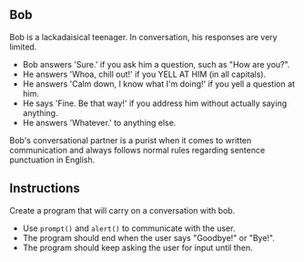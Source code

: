 ## Bob

Bob is a lackadaisical teenager. In conversation, his responses are very limited.

- Bob answers 'Sure.' if you ask him a question, such as "How are you?".
- He answers 'Whoa, chill out!' if you YELL AT HIM (in all capitals).
- He answers 'Calm down, I know what I'm doing!' if you yell a question at him.
- He says 'Fine. Be that way!' if you address him without actually saying anything.
- He answers 'Whatever.' to anything else.

Bob's conversational partner is a purist when it comes to written communication and always follows normal rules
regarding sentence punctuation in English.

## Instructions

Create a program that will carry on a conversation with bob.

- Use `prompt()` and `alert()` to communicate with the user.
- The program should end when the user says "Goodbye!" or "Bye!". 
- The program should keep asking the user for input until then.